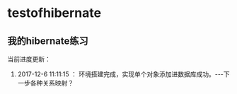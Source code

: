 # testofhibernate
我的hibernate练习
---
当前进度更新：
1. 2017-12-6 11:11:15 ： 环境搭建完成，实现单个对象添加进数据库成功。---下一步各种关系映射？
